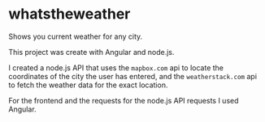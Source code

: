 # whatstheweather
Shows you current weather for any city.

This project was create with Angular and node.js.

I created a node.js API that uses  the `mapbox.com` api to locate the coordinates of the city the user has entered, and the `weatherstack.com` api to 
fetch the weather data for the exact location.

For the frontend and the requests for the node.js API requests I used Angular.

